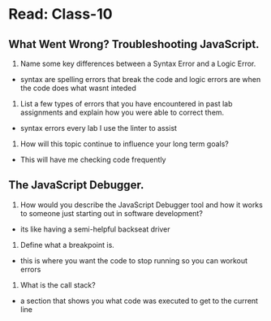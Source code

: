 # Read: Class-10

## What Went Wrong? Troubleshooting JavaScript.

1. Name some key differences between a Syntax Error and a Logic Error.

* syntax are spelling errors that break the code and logic errors are when the code does what wasnt inteded

1. List a few types of errors that you have encountered in past lab assignments and explain how you were able to correct them.

* syntax errors every lab I use the linter to assist

1. How will this topic continue to influence your long term goals?

* This will have me checking code frequently

## The JavaScript Debugger.

1. How would you describe the JavaScript Debugger tool and how it works to someone just starting out in software development?

* its like having a semi-helpful backseat driver

1. Define what a breakpoint is.

* this is where you want the code to stop running so you can workout errors

1. What is the call stack?

* a section that shows you what code was executed to get to the current line
